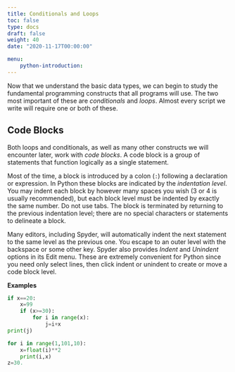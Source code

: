 ```yaml
---
title: Conditionals and Loops 
toc: false
type: docs
draft: false
weight: 40
date: "2020-11-17T00:00:00"

menu:
    python-introduction:
---
```


Now that we understand the basic data types, we can begin to study the fundamental programming constructs that all programs will use.  The two most important of these are _conditionals_ and _loops_.  Almost every script we write will require one or both of these.

## Code Blocks

Both loops and conditionals, as well as many other constructs we will encounter later, work with _code blocks_.  A code block is a group of statements that function logically as a single statement.  

Most of the time, a block is introduced by a colon (`:`) following a declaration or expression.  In Python these blocks are indicated by the _indentation level_. You may indent each block by however many spaces you wish (3 or 4 is usually recommended), but each block level must be indented by exactly the same number.  Do not use tabs. The block is terminated by returning to the previous indentation level; there are no special characters or statements to delineate a block.

Many editors, including Spyder, will automatically indent the next statement to the same level as the previous one.  You escape to an outer level with the backspace or some other key.  Spyder also provides _Indent_ and _Unindent_ options in its Edit menu.  These are extremely convenient for Python since you need only select lines, then click indent or unindent to create or move a code block level.

**Examples**

```python
if x==20:
    x=99
    if (x>=30):
        for i in range(x):
            j=i+x
print(j)

for i in range(1,101,10):
    x=float(i)**2
    print(i,x)
z=30.
```


